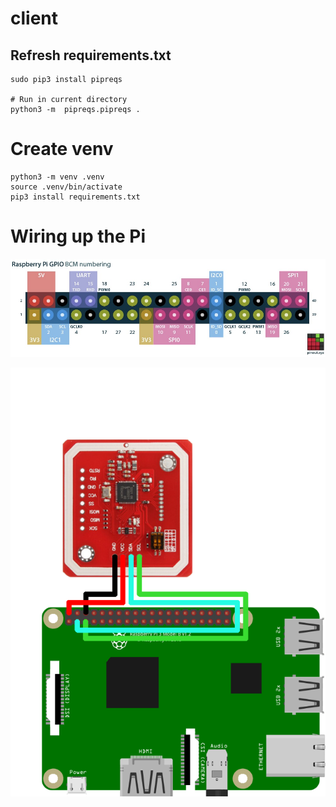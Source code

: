 # client

## Refresh requirements.txt
```
sudo pip3 install pipreqs

# Run in current directory
python3 -m  pipreqs.pipreqs .
```

# Create venv
```
python3 -m venv .venv
source .venv/bin/activate
pip3 install requirements.txt
```

# Wiring up the Pi
![alt text](https://raw.githubusercontent.com/Timetronix/client/main/docs/GPIO%20Layout.jpeg)

![alt text](https://raw.githubusercontent.com/Timetronix/client/main/docs/Verkabelung%20PN532I.png)
